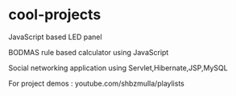 # cool-projects

JavaScript based LED panel 

BODMAS rule based calculator using JavaScript

Social networking application using Servlet,Hibernate,JSP,MySQL

For project demos : youtube.com/shbzmulla/playlists
